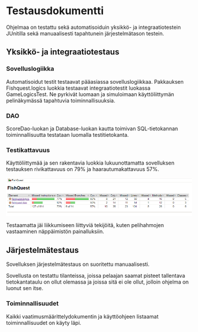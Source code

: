 # Testausdokumentti

Ohjelmaa on testattu sekä automatisoiduin yksikkö- ja integraatiotestein JUnitilla sekä manuaalisesti tapahtunein järjestelmätason testein.  

## Yksikkö- ja integraatiotestaus

### Sovelluslogiikka

Automatisoidut testit testaavat pääasiassa sovelluslogiikkaa. Pakkauksen Fishquest.logics luokkia testaavat integraatiotestit luokassa GameLogicsTest. Ne pyrkivät luomaan ja simuloimaan käyttöliittymän pelinäkymässä tapahtuvia toiminnallisuuksia.

### DAO

ScoreDao-luokan ja Database-luokan kautta toimivan SQL-tietokannan toiminnallisuutta testataan luomalla testitietokanta.

### Testikattavuus

Käyttöliittymää ja sen rakentavia luokkia lukuunottamatta sovelluksen testauksen rivikattavuus on 79% ja haarautumakattavuus 57%.  

<img src="https://github.com/ansolotli/otm-harjoitustyo/blob/master/Fishquest/dokumentaatio/kuvat/jacoco.PNG" width=900>  

Testaamatta jäi liikkumiseen liittyviä tekijöitä, kuten pelihahmojen vastaaminen näppäimistön painalluksiin.  

## Järjestelmätestaus

Sovelluksen järjestelmätestaus on suoritettu manuaalisesti.  

Sovellusta on testattu tilanteissa, joissa pelaajan saamat pisteet tallentava tietokantataulu on ollut olemassa ja joissa sitä ei ole ollut, jolloin ohjelma on luonut sen itse.

### Toiminnallisuudet
Kaikki vaatimusmäärittelydokumentin ja käyttöohjeen listaamat toiminnallisuudet on käyty läpi.
